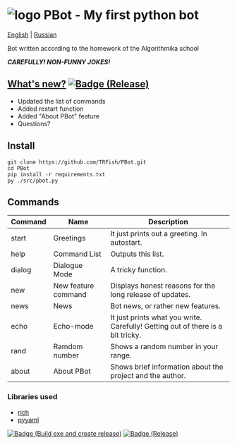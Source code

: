 # ![logo][] PBot - My first python bot

[English][] | [Russian][]

Bot written according to the homework of the Algorithmika school  

***CAREFULLY! NON-FUNNY JOKES!***

## [What's new?][News] [![Badge (Release)]](https://github.com/TRFish/PBot/releases/latest)
- Updated the list of commands
- Added restart function
- Added "About PBot" feature
- Questions?

## Install

```
git clone https://github.com/TRFish/PBot.git
cd PBot
pip install -r requirements.txt
py ./src/pbot.py
```

## Commands

| Command | Name                       | Description                                                                        |
| ------- | -------------------------- | ---------------------------------------------------------------------------------- |
| start   | Greetings                  | It just prints out a greeting. In autostart.                                       |
| help    | Command List               | Outputs this list.                                                                 |
| dialog  | Dialogue Mode              | A tricky function.                                                                 |
| new     | New feature command        | Displays honest reasons for the long release of updates.                           |
| news    | News                       | Bot news, or rather new features.                                                  |
| echo    | Echo-mode                  | It just prints what you write. Carefully! Getting out of there is a bit tricky.    |
| rand    | Ramdom number              | Shows a random number in your range.                                               |
| about   | About PBot                 | Shows brief information about the project and the author.                          |

### Libraries used
- [rich](https://github.com/Textualize/rich)
- [pyyaml](https://github.com/yaml/pyyaml)

[![Badge (Build exe and create release)]](https://github.com/TRFish/PBot/actions/workflows/build.yml)
[![Badge (Release)]](https://github.com/TRFish/PBot/releases/latest)


[logo]: https://user-images.githubusercontent.com/58299554/176998836-6dcfa6c1-79ce-45b6-8299-76aebb6cb8b7.svg
[English]: README.md
[Russian]: .github/README-ru_RU.md
[News]: https://github.com/TRFish/PBot/blob/main/new.md

[Badge (Build exe and create release)]: https://github.com/TRFish/PBot/actions/workflows/build.yml/badge.svg
[Badge (Release)]: https://img.shields.io/github/v/release/TRFish/PBot
